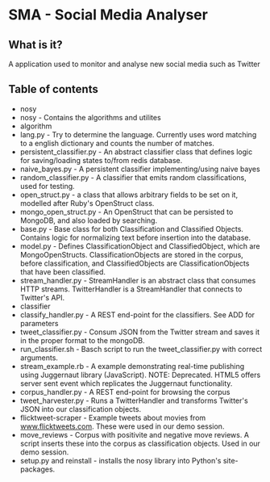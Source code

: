 SMA - Social Media Analyser
===

What is it?
-----------
A application used to monitor and analyse new social media such as Twitter

Table of contents
---
* nosy
 * nosy - Contains the algorithms and utilites
  * algorithm 
   * lang.py - Try to determine the language. Currently uses word matching to a english dictionary and counts the number of matches.
   * persistent_classifier.py - An abstract classifier class that defines logic for saving/loading states to/from redis database.
   * naive_bayes.py - A persistent classifier implementing/using naive bayes
   * random_classifier.py - A classifier that emits random classifications, used for testing.
  * open_struct.py - a class that allows arbitrary fields to be set on it, modelled after Ruby's OpenStruct class.
  * mongo_open_struct.py - An OpenStruct that can be persisted to MongoDB, and also loaded by searching.
  * base.py - Base class for both Classification and Classified Objects. Contains logic for normalizing text before insertion into the database.
  * model.py - Defines ClassificationObject and ClassifiedObject, which are MongoOpenStructs. ClassificationObjects are stored in the corpus, before classification, and ClassifiedObjects are ClassificationObjects that have been classified.
  * stream_handler.py - StreamHandler is an abstract class that consumes HTTP streams. TwitterHandler is a StreamHandler that connects to Twitter's API. 
 * classifier
  * classify_handler.py - A REST end-point for the classifiers. 
  See ADD for parameters
  * tweet_classifier.py - Consum JSON from the Twitter stream and saves it in the proper format to the mongoDB.
  * run_classifier.sh - Basch script to run the tweet_classifier.py with correct arguments.
  * stream_example.rb - A example demonstrating real-time publishing using Juggernaut library (JavaScript). NOTE: Deprecated. HTML5 offers server sent event which replicates the Juggernaut functionality.
 * corpus_handler.py - A REST end-point for browsing the corpus
 * tweet_harvester.py - Runs a TwitterHandler and transforms Twitter's JSON into our classification objects.
 * flicktweet-scraper - Example tweets about movies from www.flicktweets.com. These were used in our demo session.
 * move_reviews - Corpus with positivite and negative move reviews. A script inserts these into the corpus as classification objects. Used in our demo session.
* setup.py and reinstall - installs the nosy library into Python's site-packages.